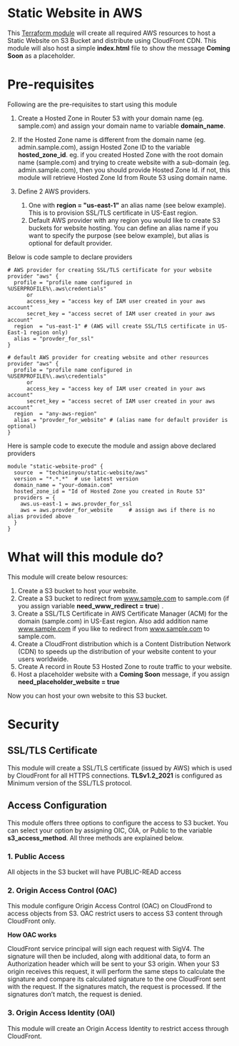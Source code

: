# Static Website in AWS
This [Terraform module](https://registry.terraform.io/modules/techieinyou/static-website/aws/latest)  will create all required AWS resources to host a Static Website on S3 Bucket and distribute using CloudFront CDN.  This module will also host a simple __index.html__ file to show the message **Coming Soon** as a placeholder.

# Pre-requisites

Following are the pre-requisites to start using this module

1. Create a Hosted Zone in Router 53 with your domain name (eg. sample.com) and assign your domain name to variable **domain_name**. 
   
2. If the Hosted Zone name is different from the domain name (eg. admin.sample.com), assign Hosted Zone ID to the variable **hosted_zone_id**.  eg. if you created Hosted Zone with the root domain name (sample.com) and trying to create website with a sub-domain (eg. admin.sample.com), then you should provide Hosted Zone Id. if not, this module will retrieve Hosted Zone Id from Route 53 using domain name. 

3. Define 2 AWS providers. 
   1. One with __region = "us-east-1"__ an alias name (see below example).  This is to provision SSL/TLS certificate in US-East region.
   2. Default AWS provider with any region you would like to create S3 buckets for website hosting.  You can define an alias name if you want to specify the purpose (see below example), but alias is optional for default provider.

Below is code sample to declare providers  

```
# AWS provider for creating SSL/TLS certificate for your website
provider "aws" {
  profile = "profile name configured in %USERPROFILE%\.aws\credentials"
      or 
      access_key = "access key of IAM user created in your aws account"
      secret_key = "access secret of IAM user created in your aws account"
  region  = "us-east-1" # (AWS will create SSL/TLS certificate in US-East-1 region only)
  alias = "provder_for_ssl"
}

# default AWS provider for creating website and other resources
provider "aws" {
  profile = "profile name configured in %USERPROFILE%\.aws\credentials"  
      or 
      access_key = "access key of IAM user created in your aws account"
      secret_key = "access secret of IAM user created in your aws account"
  region  = "any-aws-region"
  alias = "provder_for_website" # (alias name for default provider is optional)
}
```

Here is sample code to execute the module and assign above declared providers

```
module "static-website-prod" {
  source  = "techieinyou/static-website/aws"
  version = "*.*.*"  # use latest version 
  domain_name = "your-domain.com"
  hosted_zone_id = "Id of Hosted Zone you created in Route 53"
  providers = {
    aws.us-east-1 = aws.provder_for_ssl
    aws = aws.provder_for_website     # assign aws if there is no alias provided above
  }
}
```

# What will this module do?

This module will create below resources:

1. Create a S3 bucket to host your website.
2. Create a S3 bucket to redirect from www.sample.com to sample.com (if you assign variable **need_www_redirect = true**) .
3. Create a SSL/TLS Certificate in AWS Certificate Manager (ACM) for the domain (sample.com) in US-East region.  Also add addition name www.sample.com if you like to redirect from www.sample.com to sample.com.  
4. Create a CloudFront distribution which is a Content Distribution Network (CDN) to speeds up the distribution of your website content to your users worldwide. 
5. Create A record in Route 53 Hosted Zone to route traffic to your website.
6. Host a placeholder website with a **Coming Soon** message, if you assign **need_placeholder_website = true**

Now you can host your own website to this S3 bucket.

# Security
## SSL/TLS Certificate

This module will create a SSL/TLS certificate (issued by AWS) which is used by CloudFront for all HTTPS connections.  **TLSv1.2_2021** is configured as Minimum version of the SSL/TLS protocol. 

## Access Configuration 
This module offers three options to configure the access to S3 bucket.  You can select your option by assigning OIC, OIA, or Public to the variable **s3_access_method**.  All three methods are explained below. 

### 1. Public Access
All objects in the S3 bucket will have PUBLIC-READ access

### 2. Origin Access Control (OAC)

This module configure Origin Access Control (OAC) on CloudFrond to access objects from S3.  OAC restrict users to access S3 content through CloudFront only.  

**How OAC works**

CloudFront service principal will sign each request with SigV4. The signature will then be included, along with additional data, to form an Authorization header which will be sent to your S3 origin. When your S3 origin receives this request, it will perform the same steps to calculate the signature and compare its calculated signature to the one CloudFront sent with the request. If the signatures match, the request is processed. If the signatures don’t match, the request is denied.

### 3. Origin Access Identity (OAI)

This module will create an Origin Access Identity to restrict access through CloudFront.




